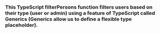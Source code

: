 ### This TypeScript filterPersons function filters users based on their type (user or admin) using a feature of TypeScript called Generics (Generics allow us to define a flexible type placeholder).
